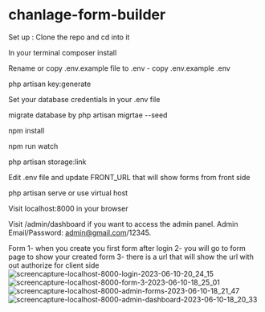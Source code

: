 # chanlage-form-builder
Set up :
Clone the repo and cd into it

In your terminal composer install

Rename or copy .env.example file to .env - copy .env.example .env

php artisan key:generate

Set your database credentials in your .env file

migrate database by php artisan migrtae --seed

npm install

npm run watch

php artisan storage:link

Edit .env file and update FRONT_URL that will show forms from front side

php artisan serve or use virtual host

Visit localhost:8000 in your browser

Visit /admin/dashboard if you want to access the admin panel. Admin Email/Password: admin@gmail.com/12345.

Form
1- when you create you first form after login 
2- you will go to form page to show your created form
3- there is a url that will show the url with out authorize for client side
![screencapture-localhost-8000-login-2023-06-10-20_24_15](https://github.com/fatmasamir272/chanlage-form-builder/assets/61781331/9d3205fe-49f6-4502-b690-9167a1a9a836)
![screencapture-localhost-8000-form-3-2023-06-10-18_25_01](https://github.com/fatmasamir272/chanlage-form-builder/assets/61781331/c7a97a72-74f4-4536-925f-52ba8e8e0eff)
![screencapture-localhost-8000-admin-forms-2023-06-10-18_21_47](https://github.com/fatmasamir272/chanlage-form-builder/assets/61781331/eb98dc3d-7097-4329-b707-318d7dac777f)
![screencapture-localhost-8000-admin-dashboard-2023-06-10-18_20_33](https://github.com/fatmasamir272/chanlage-form-builder/assets/61781331/0e18d1d2-1034-4ead-ae72-6276b6b10107)

